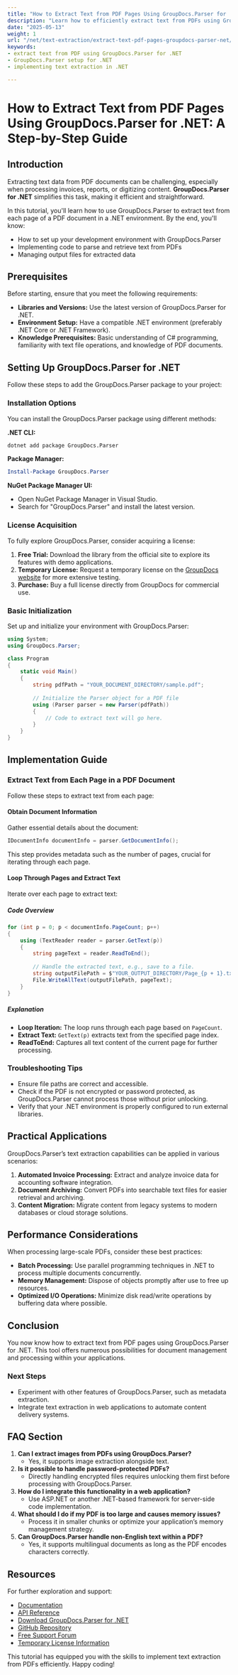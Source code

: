```yaml
---
title: "How to Extract Text from PDF Pages Using GroupDocs.Parser for .NET&#58; A Step-by-Step Guide"
description: "Learn how to efficiently extract text from PDFs using GroupDocs.Parser for .NET. This guide covers setup, code implementation, and practical applications."
date: "2025-05-13"
weight: 1
url: "/net/text-extraction/extract-text-pdf-pages-groupdocs-parser-net/"
keywords:
- extract text from PDF using GroupDocs.Parser for .NET
- GroupDocs.Parser setup for .NET
- implementing text extraction in .NET

---
```



# How to Extract Text from PDF Pages Using GroupDocs.Parser for .NET: A Step-by-Step Guide

## Introduction

Extracting text data from PDF documents can be challenging, especially when processing invoices, reports, or digitizing content. **GroupDocs.Parser for .NET** simplifies this task, making it efficient and straightforward.

In this tutorial, you'll learn how to use GroupDocs.Parser to extract text from each page of a PDF document in a .NET environment. By the end, you'll know:

- How to set up your development environment with GroupDocs.Parser
- Implementing code to parse and retrieve text from PDFs
- Managing output files for extracted data

## Prerequisites

Before starting, ensure that you meet the following requirements:

- **Libraries and Versions:** Use the latest version of GroupDocs.Parser for .NET.
- **Environment Setup:** Have a compatible .NET environment (preferably .NET Core or .NET Framework).
- **Knowledge Prerequisites:** Basic understanding of C# programming, familiarity with text file operations, and knowledge of PDF documents.

## Setting Up GroupDocs.Parser for .NET

Follow these steps to add the GroupDocs.Parser package to your project:

### Installation Options

You can install the GroupDocs.Parser package using different methods:

**.NET CLI:**
```bash
dotnet add package GroupDocs.Parser
```

**Package Manager:**
```powershell
Install-Package GroupDocs.Parser
```

**NuGet Package Manager UI:**
- Open NuGet Package Manager in Visual Studio.
- Search for "GroupDocs.Parser" and install the latest version.

### License Acquisition

To fully explore GroupDocs.Parser, consider acquiring a license:

1. **Free Trial:** Download the library from the official site to explore its features with demo applications.
2. **Temporary License:** Request a temporary license on the [GroupDocs website](https://purchase.groupdocs.com/temporary-license/) for more extensive testing.
3. **Purchase:** Buy a full license directly from GroupDocs for commercial use.

### Basic Initialization

Set up and initialize your environment with GroupDocs.Parser:

```csharp
using System;
using GroupDocs.Parser;

class Program
{
    static void Main()
    {
        string pdfPath = "YOUR_DOCUMENT_DIRECTORY/sample.pdf";
        
        // Initialize the Parser object for a PDF file
        using (Parser parser = new Parser(pdfPath))
        {
            // Code to extract text will go here.
        }
    }
}
```

## Implementation Guide

### Extract Text from Each Page in a PDF Document

Follow these steps to extract text from each page:

#### Obtain Document Information

Gather essential details about the document:

```csharp
IDocumentInfo documentInfo = parser.GetDocumentInfo();
```

This step provides metadata such as the number of pages, crucial for iterating through each page.

#### Loop Through Pages and Extract Text

Iterate over each page to extract text:

##### Code Overview

```csharp
for (int p = 0; p < documentInfo.PageCount; p++)
{
    using (TextReader reader = parser.GetText(p))
    {
        string pageText = reader.ReadToEnd();
        
        // Handle the extracted text, e.g., save to a file.
        string outputFilePath = $"YOUR_OUTPUT_DIRECTORY/Page_{p + 1}.txt";
        File.WriteAllText(outputFilePath, pageText);
    }
}
```

##### Explanation
- **Loop Iteration:** The loop runs through each page based on `PageCount`.
- **Extract Text:** `GetText(p)` extracts text from the specified page index.
- **ReadToEnd:** Captures all text content of the current page for further processing.

### Troubleshooting Tips

- Ensure file paths are correct and accessible.
- Check if the PDF is not encrypted or password protected, as GroupDocs.Parser cannot process those without prior unlocking.
- Verify that your .NET environment is properly configured to run external libraries.

## Practical Applications

GroupDocs.Parser’s text extraction capabilities can be applied in various scenarios:

1. **Automated Invoice Processing:** Extract and analyze invoice data for accounting software integration.
2. **Document Archiving:** Convert PDFs into searchable text files for easier retrieval and archiving.
3. **Content Migration:** Migrate content from legacy systems to modern databases or cloud storage solutions.

## Performance Considerations

When processing large-scale PDFs, consider these best practices:

- **Batch Processing:** Use parallel programming techniques in .NET to process multiple documents concurrently.
- **Memory Management:** Dispose of objects promptly after use to free up resources.
- **Optimized I/O Operations:** Minimize disk read/write operations by buffering data where possible.

## Conclusion

You now know how to extract text from PDF pages using GroupDocs.Parser for .NET. This tool offers numerous possibilities for document management and processing within your applications.

### Next Steps

- Experiment with other features of GroupDocs.Parser, such as metadata extraction.
- Integrate text extraction in web applications to automate content delivery systems.

## FAQ Section

1. **Can I extract images from PDFs using GroupDocs.Parser?**
   - Yes, it supports image extraction alongside text.
2. **Is it possible to handle password-protected PDFs?**
   - Directly handling encrypted files requires unlocking them first before processing with GroupDocs.Parser.
3. **How do I integrate this functionality in a web application?**
   - Use ASP.NET or another .NET-based framework for server-side code implementation.
4. **What should I do if my PDF is too large and causes memory issues?**
   - Process it in smaller chunks or optimize your application’s memory management strategy.
5. **Can GroupDocs.Parser handle non-English text within a PDF?**
   - Yes, it supports multilingual documents as long as the PDF encodes characters correctly.

## Resources

For further exploration and support:

- [Documentation](https://docs.groupdocs.com/parser/net/)
- [API Reference](https://reference.groupdocs.com/parser/net)
- [Download GroupDocs.Parser for .NET](https://releases.groupdocs.com/parser/net/)
- [GitHub Repository](https://github.com/groupdocs-parser/GroupDocs.Parser-for-.NET)
- [Free Support Forum](https://forum.groupdocs.com/c/parser/10)
- [Temporary License Information](https://purchase.groupdocs.com/temporary-license/)

This tutorial has equipped you with the skills to implement text extraction from PDFs efficiently. Happy coding!

